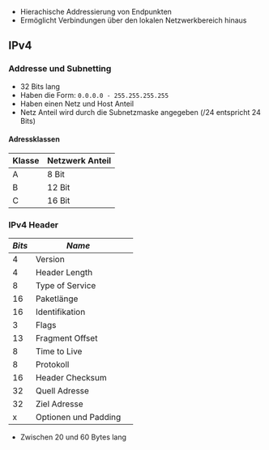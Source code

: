 - Hierachische Addressierung von Endpunkten
- Ermöglicht Verbindungen über den lokalen Netzwerkbereich hinaus

## IPv4 

### Addresse und Subnetting
- 32 Bits lang
- Haben die Form: ```0.0.0.0 - 255.255.255.255```
- Haben einen Netz und Host Anteil
- Netz Anteil wird durch die Subnetzmaske angegeben (/24 entspricht 24 Bits)

#### Adressklassen

| Klasse | Netzwerk Anteil |
| ------ | --------------- |
| A      | 8 Bit           |
| B      | 12 Bit          |
| C      | 16 Bit          |

### IPv4 Header

| *Bits* | *Name*               |     |
| ------ | -------------------- | --- |
| 4      | Version              |     |
| 4      | Header Length        |     |
| 8      | Type of Service      |     |
| 16     | Paketlänge           |     |
| 16     | Identifikation       |     |
| 3      | Flags                |     |
| 13     | Fragment Offset      |     |
| 8      | Time to Live         |     |
| 8      | Protokoll            |     |
| 16     | Header Checksum      |     |
| 32     | Quell Adresse        |     |
| 32     | Ziel Adresse         |     |
| x      | Optionen und Padding |     |
- Zwischen 20 und 60 Bytes lang




